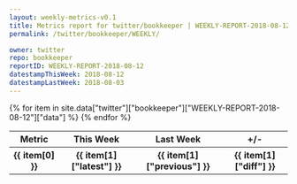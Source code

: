 ```yaml
---
layout: weekly-metrics-v0.1
title: Metrics report for twitter/bookkeeper | WEEKLY-REPORT-2018-08-12
permalink: /twitter/bookkeeper/WEEKLY/

owner: twitter
repo: bookkeeper
reportID: WEEKLY-REPORT-2018-08-12
datestampThisWeek: 2018-08-12
datestampLastWeek: 2018-08-03
---
```


<table style="width: 100%">
    <tr>
        <th>Metric</th>
        <th>This Week</th>
        <th>Last Week</th>
        <th>+/-</th>
    </tr>
    {% for item in site.data["twitter"]["bookkeeper"]["WEEKLY-REPORT-2018-08-12"]["data"] %}
    <tr>
        <th>{{ item[0] }}</th>
        <th>{{ item[1]["latest"] }}</th>
        <th>{{ item[1]["previous"] }}</th>
        <th>{{ item[1]["diff"] }}</th>
    </tr>
    {% endfor %}
</table>

